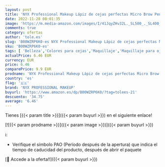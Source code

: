 ```yaml
---
layout: post
title: 'NYX Professional Makeup Lápiz de cejas perfectas Micro Brow Pencil  Dos lados: cepillo espiral y lápiz de cejas automático  Fórmula vegana  Tono: Blonde'
date: 2022-11-28 08:01:35
image: 'https://m.media-amazon.com/images/I/41JqyZHv32L._SL500_._SL400_.jpg'
comments: true
category: ofertas
author: 'tole.es'
slug: 'B00WZRP6K0-es NYX Professional Makeup Lápiz de cejas perfectas Micro...'
sku: 'B00WZRP6K0-es'
tags: [ 'Belleza','Colores para cejas','Maquillaje','Maquillaje para ojos','lápiz','nyx professional makeup','🇪🇸', ]
actualPrice: 6.46 EUR
currency: EUR
price: 6.46
comparePrice: 9.9 EUR
prodname: 'NYX Professional Makeup Lápiz de cejas perfectas Micro Brow Pencil  Dos lados: cepillo espiral y lápiz de cejas automático  Fórmula vegana  Tono: Blonde'
country: 'es'
flag: '🇪🇸'
brand: 'NYX PROFESSIONAL MAKEUP'
buyurl: 'https://www.amazon.es/dp/B00WZRP6K0/?tag=tolees-21'
descuento: '34.75'
average: '6.46'
---
```


Tienes [{{< param title >}}]({{< param buyurl >}}) en el siguiente enlace!

[![{{< param prodname >}}]({{< param image >}})]({{< param buyurl >}})

ℹ️:

- Verifique el símbolo PAO (Período después de la apertura) que indica el tiempo de caducidad del producto, después de abrir el paquete

[🛒 Accede a la oferta!!]({{< param buyurl >}})
